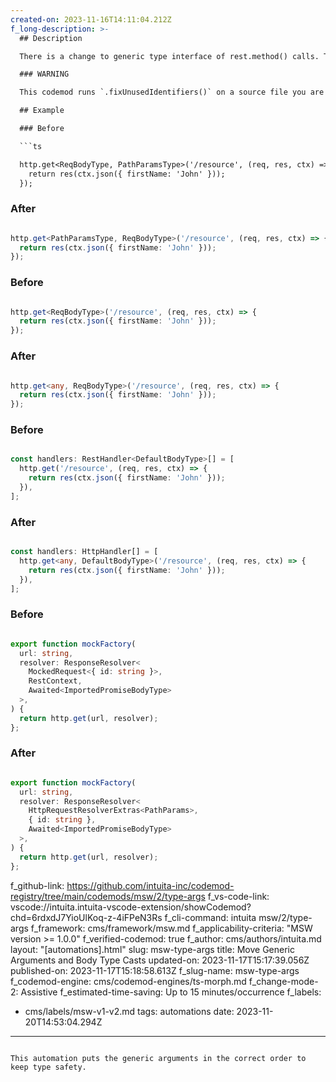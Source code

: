 ```yaml
---
created-on: 2023-11-16T14:11:04.212Z
f_long-description: >-
  ## Description

  There is a change to generic type interface of rest.method() calls. This codemod puts the generic arguments in the correct order to keep type safety.

  ### WARNING

  This codemod runs `.fixUnusedIdentifiers()` on a source file you are running it on. This would remove any unused declarations in the file. This is due to atomicity of this mod, which blindly inserts the callback structure into each msw handler callback and then cleans up the variables that are not used.

  ## Example

  ### Before

  ```ts

  http.get<ReqBodyType, PathParamsType>('/resource', (req, res, ctx) => {
    return res(ctx.json({ firstName: 'John' }));
  });

  ```

  ### After

  ```ts

  http.get<PathParamsType, ReqBodyType>('/resource', (req, res, ctx) => {
    return res(ctx.json({ firstName: 'John' }));
  });

  ```

  ### Before

  ```ts

  http.get<ReqBodyType>('/resource', (req, res, ctx) => {
    return res(ctx.json({ firstName: 'John' }));
  });

  ```

  ### After

  ```ts

  http.get<any, ReqBodyType>('/resource', (req, res, ctx) => {
    return res(ctx.json({ firstName: 'John' }));
  });

  ```

  ### Before

  ```ts

  const handlers: RestHandler<DefaultBodyType>[] = [
    http.get('/resource', (req, res, ctx) => {
      return res(ctx.json({ firstName: 'John' }));
    }),
  ];

  ```

  ### After

  ```ts

  const handlers: HttpHandler[] = [
    http.get<any, DefaultBodyType>('/resource', (req, res, ctx) => {
      return res(ctx.json({ firstName: 'John' }));
    }),
  ];

  ```

  ### Before

  ```ts

  export function mockFactory(
    url: string,
    resolver: ResponseResolver<
      MockedRequest<{ id: string }>,
      RestContext,
      Awaited<ImportedPromiseBodyType>
    >,
  ) {
    return http.get(url, resolver);
  };

  ```

  ### After

  ```ts

  export function mockFactory(
    url: string,
    resolver: ResponseResolver<
      HttpRequestResolverExtras<PathParams>,
      { id: string },
      Awaited<ImportedPromiseBodyType>
    >,
  ) {
    return http.get(url, resolver);
  };

  ```
f_github-link: https://github.com/intuita-inc/codemod-registry/tree/main/codemods/msw/2/type-args
f_vs-code-link: vscode://intuita.intuita-vscode-extension/showCodemod?chd=6rdxdJ7YioUlKoq-z-4iFPeN3Rs
f_cli-command: intuita msw/2/type-args
f_framework: cms/framework/msw.md
f_applicability-criteria: "MSW version >= 1.0.0"
f_verified-codemod: true
f_author: cms/authors/intuita.md
layout: "[automations].html"
slug: msw-type-args
title: Move Generic Arguments and Body Type Casts
updated-on: 2023-11-17T15:17:39.056Z
published-on: 2023-11-17T15:18:58.613Z
f_slug-name: msw-type-args
f_codemod-engine: cms/codemod-engines/ts-morph.md
f_change-mode-2: Assistive
f_estimated-time-saving: Up to 15 minutes/occurrence
f_labels:
  - cms/labels/msw-v1-v2.md
tags: automations
date: 2023-11-20T14:53:04.294Z
---
```

This automation puts the generic arguments in the correct order to keep type safety.